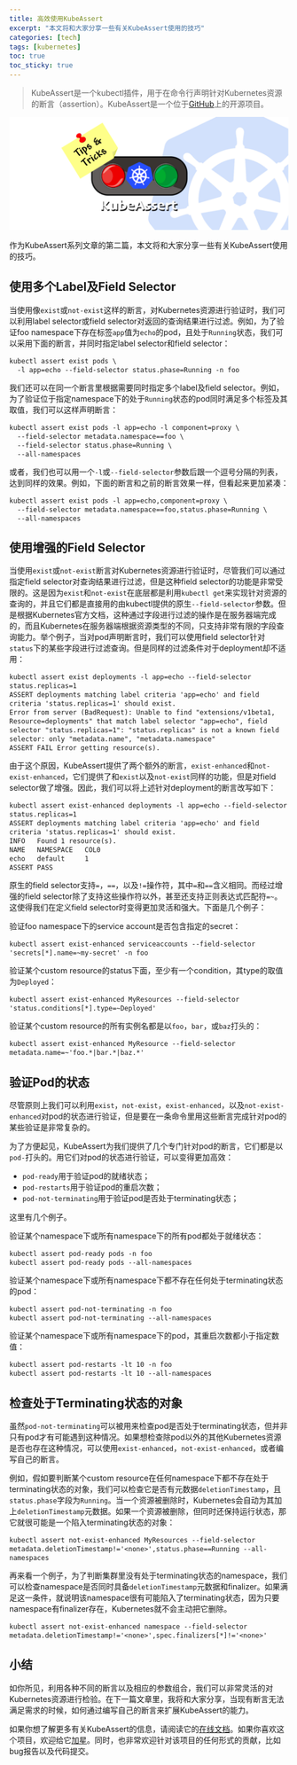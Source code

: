 ```yaml
---
title: 高效使用KubeAssert
excerpt: "本文将和大家分享一些有关KubeAssert使用的技巧"
categories: [tech]
tags: [kubernetes]
toc: true
toc_sticky: true
---
```


> KubeAssert是一个kubectl插件，用于在命令行声明针对Kubernetes资源的断言（assertion）。KubeAssert是一个位于[GitHub](https://github.com/morningspace/kubeassert)上的开源项目。

![](/assets/images/studio/kubeassert/kubeassert-2.png)

作为KubeAssert系列文章的第二篇，本文将和大家分享一些有关KubeAssert使用的技巧。

## 使用多个Label及Field Selector

当使用像`exist`或`not-exist`这样的断言，对Kubernetes资源进行验证时，我们可以利用label selector或field selector对返回的查询结果进行过滤。例如，为了验证foo namespace下存在标签`app`值为`echo`的pod，且处于`Running`状态，我们可以采用下面的断言，并同时指定label selector和field selector：
```shell
kubectl assert exist pods \
  -l app=echo --field-selector status.phase=Running -n foo
```

我们还可以在同一个断言里根据需要同时指定多个label及field selector。例如，为了验证位于指定namespace下的处于`Running`状态的pod同时满足多个标签及其取值，我们可以这样声明断言：
```shell
kubectl assert exist pods -l app=echo -l component=proxy \
  --field-selector metadata.namespace==foo \
  --field-selector status.phase=Running \
  --all-namespaces
```

或者，我们也可以用一个`-l`或`--field-selector`参数后跟一个逗号分隔的列表，达到同样的效果。例如，下面的断言和之前的断言效果一样，但看起来更加紧凑：
```shell
kubectl assert exist pods -l app=echo,component=proxy \
  --field-selector metadata.namespace==foo,status.phase=Running \
  --all-namespaces
```

## 使用增强的Field Selector

当使用`exist`或`not-exist`断言对Kubernetes资源进行验证时，尽管我们可以通过指定field selector对查询结果进行过滤，但是这种field selector的功能是非常受限的。这是因为`exist`和`not-exist`在底层都是利用`kubectl get`来实现针对资源的查询的，并且它们都是直接用的由kubectl提供的原生`--field-selector`参数。但是根据Kubernetes官方文档，这种通过字段进行过滤的操作是在服务器端完成的，而且Kubernetes在服务器端根据资源类型的不同，只支持非常有限的字段查询能力。举个例子，当对pod声明断言时，我们可以使用field selector针对`status`下的某些字段进行过滤查询。但是同样的过滤条件对于deployment却不适用：
```shell
kubectl assert exist deployments -l app=echo --field-selector status.replicas=1
ASSERT deployments matching label criteria 'app=echo' and field criteria 'status.replicas=1' should exist.
Error from server (BadRequest): Unable to find "extensions/v1beta1, Resource=deployments" that match label selector "app=echo", field selector "status.replicas=1": "status.replicas" is not a known field selector: only "metadata.name", "metadata.namespace"
ASSERT FAIL Error getting resource(s).
```

由于这个原因，KubeAssert提供了两个额外的断言，`exist-enhanced`和`not-exist-enhanced`，它们提供了和`exist`以及`not-exist`同样的功能，但是对field selector做了增强。因此，我们可以将上述针对deployment的断言改写如下：
```shell
kubectl assert exist-enhanced deployments -l app=echo --field-selector status.replicas=1
ASSERT deployments matching label criteria 'app=echo' and field criteria 'status.replicas=1' should exist.
INFO   Found 1 resource(s).
NAME   NAMESPACE   COL0
echo   default     1
ASSERT PASS
```

原生的field selector支持`=`，`==`，以及`!=`操作符，其中`=`和`==`含义相同。而经过增强的field selector除了支持这些操作符以外，甚至还支持正则表达式匹配符`=~`。这使得我们在定义field selector时变得更加灵活和强大。下面是几个例子：

验证foo namespace下的service account是否包含指定的secret：
```shell
kubectl assert exist-enhanced serviceaccounts --field-selector 'secrets[*].name=~my-secret' -n foo
```

验证某个custom resource的status下面，至少有一个condition，其type的取值为`Deployed`：
```shell
kubectl assert exist-enhanced MyResources --field-selector 'status.conditions[*].type=~Deployed'
```

验证某个custom resource的所有实例名都是以`foo`，`bar`，或`baz`打头的：
```shell
kubectl assert exist-enhanced MyResource --field-selector metadata.name=~'foo.*|bar.*|baz.*'
```

## 验证Pod的状态

尽管原则上我们可以利用`exist`，`not-exist`，`exist-enhanced`，以及`not-exist-enhanced`对pod的状态进行验证，但是要在一条命令里用这些断言完成针对pod的某些验证是非常复杂的。

为了方便起见，KubeAssert为我们提供了几个专门针对pod的断言，它们都是以`pod-`打头的。用它们对pod的状态进行验证，可以变得更加高效：
* `pod-ready`用于验证pod的就绪状态；
* `pod-restarts`用于验证pod的重启次数；
* `pod-not-terminating`用于验证pod是否处于terminating状态；

这里有几个例子。

验证某个namespace下或所有namespace下的所有pod都处于就绪状态：
```shell
kubectl assert pod-ready pods -n foo
kubectl assert pod-ready pods --all-namespaces
```

验证某个namespace下或所有namespace下都不存在任何处于terminating状态的pod：
```shell
kubectl assert pod-not-terminating -n foo
kubectl assert pod-not-terminating --all-namespaces
```

验证某个namespace下或所有namespace下的pod，其重启次数都小于指定数值：
```shell
kubectl assert pod-restarts -lt 10 -n foo
kubectl assert pod-restarts -lt 10 --all-namespaces
```

## 检查处于Terminating状态的对象

虽然`pod-not-terminating`可以被用来检查pod是否处于terminating状态，但并非只有pod才有可能遇到这种情况。如果想检查除pod以外的其他Kubernetes资源是否也存在这种情况，可以使用`exist-enhanced`，`not-exist-enhanced`，或者编写自己的断言。

例如，假如要判断某个custom resource在任何namespace下都不存在处于terminating状态的对象，我们可以检查它是否有元数据`deletionTimestamp`，且`status.phase`字段为`Running`。当一个资源被删除时，Kubernetes会自动为其加上`deletionTimestamp`元数据。如果一个资源被删除，但同时还保持运行状态，那它就很可能是一个陷入terminating状态的对象：
```shell
kubectl assert not-exist-enhanced MyResources --field-selector metadata.deletionTimestamp!='<none>',status.phase==Running --all-namespaces
```

再来看一个例子，为了判断集群里没有处于terminating状态的namespace，我们可以检查namespace是否同时具备`deletionTimestamp`元数据和finalizer。如果满足这一条件，就说明该namespace很有可能陷入了terminating状态，因为只要namespace有finalizer存在，Kubernetes就不会主动把它删除。
```shell
kubectl assert not-exist-enhanced namespace --field-selector metadata.deletionTimestamp!='<none>',spec.finalizers[*]!='<none>'
```

## 小结

如你所见，利用各种不同的断言以及相应的参数组合，我们可以非常灵活的对Kubernetes资源进行检验。在下一篇文章里，我将和大家分享，当现有断言无法满足需求的时候，如何通过编写自己的断言来扩展KubeAssert的能力。

如果你想了解更多有关KubeAssert的信息，请阅读它的[在线文档](https://morningspace.github.io/kubeassert/docs/)。如果你喜欢这个项目，欢迎给它[加星](https://github.com/morningspace/kubeassert)。同时，也非常欢迎针对该项目的任何形式的贡献，比如bug报告以及代码提交。
